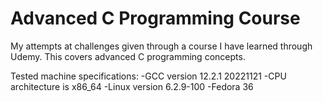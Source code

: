 # Advanced C Programming Course
My attempts at challenges given through a course I have learned through Udemy. This covers advanced C programming concepts.

Tested machine specifications:
-GCC version 12.2.1 20221121
-CPU architecture is x86_64
-Linux version 6.2.9-100
-Fedora 36
